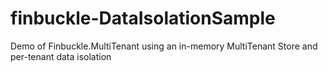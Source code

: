 # finbuckle-DataIsolationSample
Demo of  Finbuckle.MultiTenant using an in-memory MultiTenant Store and per-tenant data isolation
